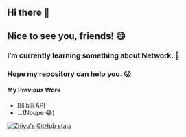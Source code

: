 ## Hi there 👋

## Nice to see you, friends! 😄

### I’m currently learning something about Network. 💪

### Hope my repository can help you. 😜

#### My Previous Work
- Bilibili API
- ...(Noope 😂)



[![Zhiyu's GitHub stats](https://github-readme-stats.vercel.app/api?username=1299172402&bg_color=30,e96443,904e95&title_color=fff&text_color=fff)](https://github.com/1299172402)

<!--
**1299172402/1299172402** is a ✨ _special_ ✨ repository because its `README.md` (this file) appears on your GitHub profile.

Here are some ideas to get you started:

- 🔭 I’m currently working on ...
- 🌱 I’m currently learning ...
- 👯 I’m looking to collaborate on ...
- 🤔 I’m looking for help with ...
- 💬 Ask me about ...
- 📫 How to reach me: ...
- 😄 Pronouns: ...
- ⚡ Fun fact: ...
-->
